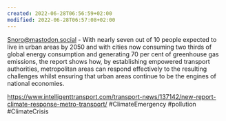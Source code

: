 ```yaml
---
created: 2022-06-28T06:56:59+02:00
modified: 2022-06-28T06:57:08+02:00
---
```


Snoro@mastodon.social - With nearly seven out of 10 people expected to live in urban areas by 2050 and with cities now consuming two thirds of global energy consumption and generating 70 per cent of greenhouse gas emissions, the report shows how, by establishing empowered transport authorities, metropolitan areas can respond effectively to the resulting challenges whilst ensuring that urban areas continue to be the engines of national economies.

https://www.intelligenttransport.com/transport-news/137142/new-report-climate-response-metro-transport/ #ClimateEmergency #pollution #ClimateCrisis
